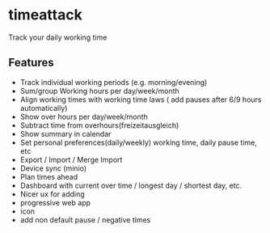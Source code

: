 # timeattack
Track your daily working time

## Features
* Track individual working periods (e.g. morning/evening)
* Sum/group Working hours per day/week/month
* Align working times with working time laws ( add pauses after 6/9 hours automatically)
* Show over hours per day/week/month
* Subtract time from overhours(freizeitausgleich)
* Show summary in calendar
* Set personal preferences(daily/weekly) working time, daily pause time, etc
* Export / Import / Merge Import
* Device sync (minio)
* Plan times ahead
* Dashboard with current over time / longest day / shortest day, etc.
* Nicer ux for adding
* progressive web app
* icon
* add non default pause / negative times
